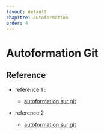 ```yaml
---
layout: default
chapitre: autoformation
order: 4
---
```


# Autoformation Git
<!-- new slide -->

##  Reference 

- reference 1 : 
  - [autoformation sur git](https://www.atlassian.com/git/tutorials)

- reference 2 
    - [autoformation sur git](https://training.github.com/downloads/github-git-cheat-sheet/)

<!-- new slide -->
